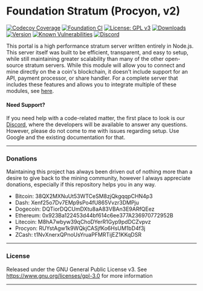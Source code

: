 # Foundation Stratum (Procyon, v2)

[![Codecov Coverage](https://img.shields.io/codecov/c/github/blinkhash/foundation-v2-procyon.svg?style=flat-square)](https://codecov.io/gh/blinkhash/foundation-v2-procyon/)
[![Foundation CI](https://github.com/blinkhash/foundation-v2-procyon/actions/workflows/build.yml/badge.svg?branch=master)](https://github.com/blinkhash/foundation-v2-procyon/actions/workflows/build.yml)
[![License: GPL v3](https://img.shields.io/badge/License-GPLv3-blue.svg)](https://www.gnu.org/licenses/gpl-3.0)
[![Downloads](https://img.shields.io/npm/dm/foundation-v2-procyon.svg)](https://www.npmjs.com/package/foundation-v2-procyon)
[![Version](https://img.shields.io/npm/v/foundation-v2-procyon.svg)](https://www.npmjs.com/package/foundation-v2-procyon)
[![Known Vulnerabilities](https://snyk.io/test/npm/foundation-v2-procyon/badge.svg)](https://snyk.io/test/npm/foundation-v2-procyon)
[![Discord](https://img.shields.io/discord/738590795384356904)](https://discord.gg/rNjez6VgNF)

This portal is a high performance stratum server written entirely in Node.js. This server itself was built to be efficient, transparent, and easy to setup, while still maintaining greater scalability than many of the other open-source stratum servers. While this module will allow you to connect and mine directly on the a coin's blockchain, it doesn't include support for an API, payment processor, or share handler. For a complete server that includes these features and allows you to integrate multiple of these modules, see [here](https://github.com/blinkhash/foundation-v2-server).

#### Need Support?

If you need help with a code-related matter, the first place to look is our [Discord](https://discord.gg/rNjez6VgNF), where the developers will be available to answer any questions. However, please do not come to me with issues regarding setup. Use Google and the existing documentation for that.

---

### Donations

Maintaining this project has always been driven out of nothing more than a desire to give back to the mining community, however I always appreciate donations, especially if this repository helps you in any way.

- Bitcoin: 38QX2MXNuUt53WTCeSM8zjQkgqqpCHN4p3
- Dash: Xenf25o7Dv7EMp9sPo4fU865Vvzr3DMPju
- Dogecoin: DQTiorDQCUmDXtu8aA83VBAn3E9ARfQEez
- Ethereum: 0x923Ba122453d44bf614c6ee377A236970772952B
- Litecoin: M8hA7wbyw39qChoDYerR1Gyp9pdDCZvpvz
- Procyon: RUYstAgw1k9WQkjCASjfKo6HsUM1bD4f3j
- ZCash: t1NvXnerxQPnoUsYruaPFMRTijEZ1KKqDSR

---

### License

Released under the GNU General Public License v3. See https://www.gnu.org/licenses/gpl-3.0 for more information

---
